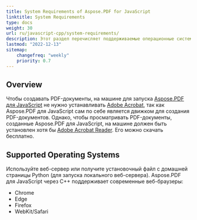 ```yaml
---
title: System Requirements of Aspose.PDF for JavaScript
linktitle: System Requirements
type: docs
weight: 30
url: ru/javascript-cpp/system-requirements/
description: Этот раздел перечисляет поддерживаемые операционные системы, которые разработчик должен иметь для успешной работы с Aspose.PDF для JavaScript через C++.
lastmod: "2022-12-13"
sitemap:
    changefreq: "weekly"
    priority: 0.7
---
```


## Overview

Чтобы создавать PDF-документы, на машине для запуска [Aspose.PDF для JavaScript](https://products.aspose.com/pdf/javascript-cpp/) не нужно устанавливать [Adobe Acrobat](https://www.adobe.com/acrobat/acrobat-pro.html), так как Aspose.PDF для JavaScript сам по себе является движком для создания PDF-документов. Однако, чтобы просматривать PDF-документы, созданные Aspose.PDF для JavaScript, на машине должен быть установлен хотя бы [Adobe Acrobat Reader](https://www.adobe.com/acrobat/pdf-reader.html). Его можно скачать бесплатно.

## Supported Operating Systems

Используйте веб-сервер или получите установочный файл с домашней страницы Python (для запуска локального веб-сервера).
 Aspose.PDF для JavaScript через C++ поддерживает современные веб-браузеры:

- Chrome
- Edge
- Firefox
- WebKit/Safari